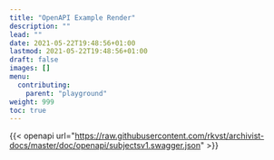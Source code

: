 ```yaml
---
title: "OpenAPI Example Render"
description: ""
lead: ""
date: 2021-05-22T19:48:56+01:00
lastmod: 2021-05-22T19:48:56+01:00
draft: false
images: []
menu: 
  contributing:
    parent: "playground"
weight: 999
toc: true
---
```


{{< openapi url="https://raw.githubusercontent.com/rkvst/archivist-docs/master/doc/openapi/subjectsv1.swagger.json" >}}
